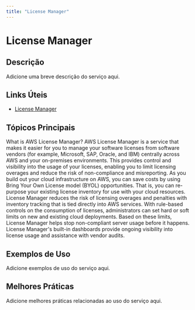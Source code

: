 ```yaml
---
title: "License Manager"
---
```


# License Manager

## Descrição

Adicione uma breve descrição do serviço aqui.

## Links Úteis

- [License Manager](https://docs.aws.amazon.com/license-manager/latest/userguide/license-manager.html)

## Tópicos Principais

What is AWS License Manager?
AWS License Manager is a service that makes it easier for you to manage your software licenses from
		software vendors (for example, Microsoft, SAP, Oracle, and IBM) centrally across AWS and your
		on-premises environments. This provides control and visibility into the usage of your licenses,
		enabling you to limit licensing overages and reduce the risk of non-compliance and
		misreporting.
As you build out your cloud infrastructure on AWS, you can save costs by using Bring Your
		Own License model (BYOL) opportunities. That is, you can re-purpose your existing license
		inventory for use with your cloud resources.
License Manager reduces the risk of licensing overages and penalties with inventory tracking that is
		tied directly into AWS services. With rule-based controls on the consumption of licenses,
		administrators can set hard or soft limits on new and existing cloud deployments. Based on these
		limits, License Manager helps stop non-compliant server usage before it happens.
License Manager's built-in dashboards provide ongoing visibility into license usage and assistance
		with vendor audits.

## Exemplos de Uso

Adicione exemplos de uso do serviço aqui.

## Melhores Práticas

Adicione melhores práticas relacionadas ao uso do serviço aqui.
